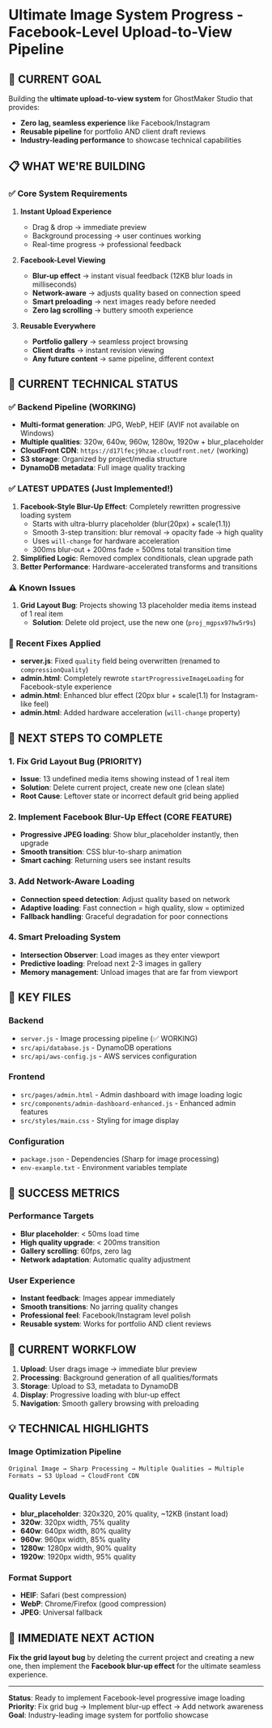 # Ultimate Image System Progress - Facebook-Level Upload-to-View Pipeline

## 🎯 **CURRENT GOAL**
Building the **ultimate upload-to-view system** for GhostMaker Studio that provides:
- **Zero lag, seamless experience** like Facebook/Instagram
- **Reusable pipeline** for portfolio AND client draft reviews
- **Industry-leading performance** to showcase technical capabilities

## 📋 **WHAT WE'RE BUILDING**

### ✅ **Core System Requirements**
1. **Instant Upload Experience**
   - Drag & drop → immediate preview
   - Background processing → user continues working
   - Real-time progress → professional feedback

2. **Facebook-Level Viewing**
   - **Blur-up effect** → instant visual feedback (12KB blur loads in milliseconds)
   - **Network-aware** → adjusts quality based on connection speed
   - **Smart preloading** → next images ready before needed
   - **Zero lag scrolling** → buttery smooth experience

3. **Reusable Everywhere**
   - **Portfolio gallery** → seamless project browsing
   - **Client drafts** → instant revision viewing
   - **Any future content** → same pipeline, different context

## 🔧 **CURRENT TECHNICAL STATUS**

### ✅ **Backend Pipeline (WORKING)**
- **Multi-format generation**: JPG, WebP, HEIF (AVIF not available on Windows)
- **Multiple qualities**: 320w, 640w, 960w, 1280w, 1920w + blur_placeholder
- **CloudFront CDN**: `https://d17lfecj9hzae.cloudfront.net/` (working)
- **S3 storage**: Organized by project/media structure
- **DynamoDB metadata**: Full image quality tracking

### ✅ **LATEST UPDATES (Just Implemented!)**
1. **Facebook-Style Blur-Up Effect**: Completely rewritten progressive loading system
   - Starts with ultra-blurry placeholder (blur(20px) + scale(1.1))
   - Smooth 3-step transition: blur removal → opacity fade → high quality
   - Uses `will-change` for hardware acceleration
   - 300ms blur-out + 200ms fade = 500ms total transition time
2. **Simplified Logic**: Removed complex conditionals, clean upgrade path
3. **Better Performance**: Hardware-accelerated transforms and transitions

### ⚠️ **Known Issues**
1. **Grid Layout Bug**: Projects showing 13 placeholder media items instead of 1 real item
   - **Solution**: Delete old project, use the new one (`proj_mgpsx97hw5r9s`)

### 🔧 **Recent Fixes Applied**
- **server.js**: Fixed `quality` field being overwritten (renamed to `compressionQuality`)
- **admin.html**: Completely rewrote `startProgressiveImageLoading` for Facebook-style experience
- **admin.html**: Enhanced blur effect (20px blur + scale(1.1) for Instagram-like feel)
- **admin.html**: Added hardware acceleration (`will-change` property)

## 🚀 **NEXT STEPS TO COMPLETE**

### 1. **Fix Grid Layout Bug** (PRIORITY)
- **Issue**: 13 undefined media items showing instead of 1 real item
- **Solution**: Delete current project, create new one (clean slate)
- **Root Cause**: Leftover state or incorrect default grid being applied

### 2. **Implement Facebook Blur-Up Effect** (CORE FEATURE)
- **Progressive JPEG loading**: Show blur_placeholder instantly, then upgrade
- **Smooth transition**: CSS blur-to-sharp animation
- **Smart caching**: Returning users see instant results

### 3. **Add Network-Aware Loading**
- **Connection speed detection**: Adjust quality based on network
- **Adaptive loading**: Fast connection = high quality, slow = optimized
- **Fallback handling**: Graceful degradation for poor connections

### 4. **Smart Preloading System**
- **Intersection Observer**: Load images as they enter viewport
- **Predictive loading**: Preload next 2-3 images in gallery
- **Memory management**: Unload images that are far from viewport

## 📁 **KEY FILES**

### **Backend**
- `server.js` - Image processing pipeline (✅ WORKING)
- `src/api/database.js` - DynamoDB operations
- `src/api/aws-config.js` - AWS services configuration

### **Frontend**
- `src/pages/admin.html` - Admin dashboard with image loading logic
- `src/components/admin-dashboard-enhanced.js` - Enhanced admin features
- `src/styles/main.css` - Styling for image display

### **Configuration**
- `package.json` - Dependencies (Sharp for image processing)
- `env-example.txt` - Environment variables template

## 🎯 **SUCCESS METRICS**

### **Performance Targets**
- **Blur placeholder**: < 50ms load time
- **High quality upgrade**: < 200ms transition
- **Gallery scrolling**: 60fps, zero lag
- **Network adaptation**: Automatic quality adjustment

### **User Experience**
- **Instant feedback**: Images appear immediately
- **Smooth transitions**: No jarring quality changes
- **Professional feel**: Facebook/Instagram level polish
- **Reusable system**: Works for portfolio AND client reviews

## 🔄 **CURRENT WORKFLOW**

1. **Upload**: User drags image → immediate blur preview
2. **Processing**: Background generation of all qualities/formats
3. **Storage**: Upload to S3, metadata to DynamoDB
4. **Display**: Progressive loading with blur-up effect
5. **Navigation**: Smooth gallery browsing with preloading

## 💡 **TECHNICAL HIGHLIGHTS**

### **Image Optimization Pipeline**
```
Original Image → Sharp Processing → Multiple Qualities → Multiple Formats → S3 Upload → CloudFront CDN
```

### **Quality Levels**
- **blur_placeholder**: 320x320, 20% quality, ~12KB (instant load)
- **320w**: 320px width, 75% quality
- **640w**: 640px width, 80% quality  
- **960w**: 960px width, 85% quality
- **1280w**: 1280px width, 90% quality
- **1920w**: 1920px width, 95% quality

### **Format Support**
- **HEIF**: Safari (best compression)
- **WebP**: Chrome/Firefox (good compression)
- **JPEG**: Universal fallback

## 🎯 **IMMEDIATE NEXT ACTION**

**Fix the grid layout bug** by deleting the current project and creating a new one, then implement the **Facebook blur-up effect** for the ultimate seamless experience.

---

**Status**: Ready to implement Facebook-level progressive image loading
**Priority**: Fix grid bug → Implement blur-up effect → Add network awareness
**Goal**: Industry-leading image system for portfolio showcase
